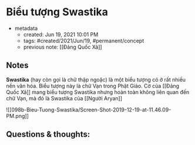 # Biểu tượng Swastika

- metadata
	- created: Jun 19, 2021 10:01 PM
	- tags: #created/2021/Jun/19, #permanent/concept 
	- previous note: [[Đảng Quốc Xã]]

## Notes
**Swastika** (hay còn gọi là chữ thập ngoặc) là một biểu tượng có ở rất nhiều nền văn hóa. Biểu tượng này là chữ Vạn trong Phật Giáo. Cờ của [[Đảng Quốc Xã]] mang biểu tượng Swastika nhưng hoàn toàn không liên quan đến chữ Vạn, mà đó là Swastika của [[Người Aryan]] 

![[098b-Bieu-Tuong-Swastika/Screen-Shot-2019-12-19-at-11.46.09-PM.png]]

## Questions & thoughts:
